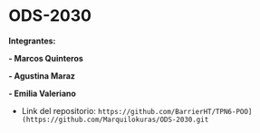 # ODS-2030

**Integrantes:**

**- Marcos Quinteros**

**- Agustina Maraz**

**- Emilia Valeriano**

-   Link del repositorio: `https://github.com/BarrierHT/TPN6-POO](https://github.com/Marquilokuras/ODS-2030.git`
